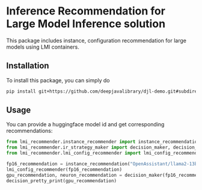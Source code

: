 # Inference Recommendation for Large Model Inference solution

This package includes instance, configuration recommendation for large models using LMI containers.

## Installation

To install this package, you can simply do

```bash
pip install git+https://github.com/deepjavalibrary/djl-demo.git#subdirectory=aws/sagemaker/llm-instance-recommend
```

## Usage

You can provide a huggingface model id and get corresponding recommendations:

```python
from lmi_recommender.instance_recommender import instance_recommendation
from lmi_recommender.ir_strategy_maker import decision_maker, decision_pretty_print
from lmi_recommender.lmi_config_recommender import lmi_config_recommender

fp16_recommendation = instance_recommendation("OpenAssistant/llama2-13b-orca-8k-3319")
lmi_config_recommender(fp16_recommendation)
gpu_recommendation, neuron_recommendation = decision_maker(fp16_recommendation)
decision_pretty_print(gpu_recommendation)
```
